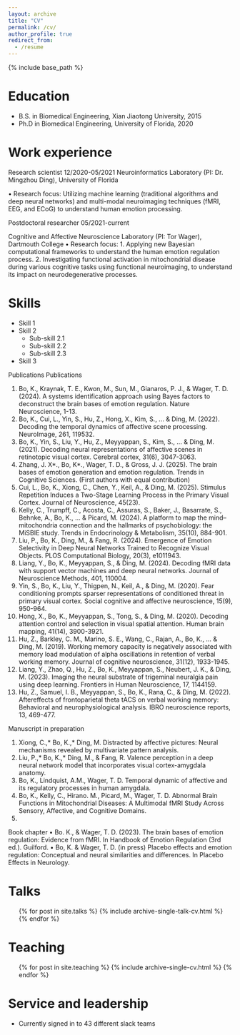 ```yaml
---
layout: archive
title: "CV"
permalink: /cv/
author_profile: true
redirect_from:
  - /resume
---
```


{% include base_path %}

Education
======
* B.S. in Biomedical Engineering, Xian Jiaotong University, 2015
* Ph.D in Biomedical Engineering, University of Florida, 2020

Work experience
======
Research scientist								 	     12/2020-05/2021
Neuroinformatics Laboratory (PI: Dr. Mingzhou Ding), University of Florida

•	Research focus: Utilizing machine learning (traditional algorithms and deep neural networks) and multi-modal neuroimaging techniques (fMRI, EEG, and ECoG) to understand human emotion processing.

Postdoctoral researcher 								      05/2021-current

Cognitive and Affective Neuroscience Laboratory (PI: Tor Wager), Dartmouth College
•	Research focus: 1. Applying new Bayesian computational frameworks to understand the human emotion regulation process. 2. Investigating functional activation in mitochondrial disease during various cognitive tasks using functional neuroimaging, to understand its impact on neurodegenerative processes.

  
Skills
======
* Skill 1
* Skill 2
  * Sub-skill 2.1
  * Sub-skill 2.2
  * Sub-skill 2.3
* Skill 3

Publications
Publications 
1.	Bo, K., Kraynak, T. E., Kwon, M., Sun, M., Gianaros, P. J., & Wager, T. D. (2024). A systems identification approach using Bayes factors to deconstruct the brain bases of emotion regulation. Nature Neuroscience, 1-13.
2.	Bo, K., Cui, L., Yin, S., Hu, Z., Hong, X., Kim, S., ... & Ding, M. (2022). Decoding the temporal dynamics of affective scene processing. NeuroImage, 261, 119532.
3.	Bo, K., Yin, S., Liu, Y., Hu, Z., Meyyappan, S., Kim, S., ... & Ding, M. (2021). Decoding neural representations of affective scenes in retinotopic visual cortex. Cerebral cortex, 31(6), 3047-3063.
4.	Zhang, J. X*., Bo, K*., Wager, T. D., & Gross, J. J. (2025). The brain bases of emotion generation and emotion regulation. Trends in Cognitive Sciences. (First authors with equal contribution)
5.	Cui, L., Bo, K., Xiong, C., Chen, Y., Keil, A., & Ding, M. (2025). Stimulus Repetition Induces a Two-Stage Learning Process in the Primary Visual Cortex. Journal of Neuroscience, 45(23).
6.	Kelly, C., Trumpff, C., Acosta, C., Assuras, S., Baker, J., Basarrate, S., Behnke, A., Bo, K., ... & Picard, M. (2024). A platform to map the mind–mitochondria connection and the hallmarks of psychobiology: the MiSBIE study. Trends in Endocrinology & Metabolism, 35(10), 884-901.
7.	Liu, P., Bo, K., Ding, M., & Fang, R. (2024). Emergence of Emotion Selectivity in Deep Neural Networks Trained to Recognize Visual Objects. PLOS Computational Biology, 20(3), e1011943.
8.	Liang, Y., Bo, K., Meyyappan, S., & Ding, M. (2024). Decoding fMRI data with support vector machines and deep neural networks. Journal of Neuroscience Methods, 401, 110004.
9.	Yin, S., Bo, K., Liu, Y., Thigpen, N., Keil, A., & Ding, M. (2020). Fear conditioning prompts sparser representations of conditioned threat in primary visual cortex. Social cognitive and affective neuroscience, 15(9), 950-964.
10.	Hong, X., Bo, K., Meyyappan, S., Tong, S., & Ding, M. (2020). Decoding attention control and selection in visual spatial attention. Human brain mapping, 41(14), 3900-3921.
11.	Hu, Z., Barkley, C. M., Marino, S. E., Wang, C., Rajan, A., Bo, K., ... & Ding, M. (2019). Working memory capacity is negatively associated with memory load modulation of alpha oscillations in retention of verbal working memory. Journal of cognitive neuroscience, 31(12), 1933-1945.
12.	Liang, Y., Zhao, Q., Hu, Z., Bo, K., Meyyappan, S., Neubert, J. K., & Ding, M. (2023). Imaging the neural substrate of trigeminal neuralgia pain using deep learning. Frontiers in Human Neuroscience, 17, 1144159.
13.	Hu, Z., Samuel, I. B., Meyyappan, S., Bo, K., Rana, C., & Ding, M. (2022). Aftereffects of frontoparietal theta tACS on verbal working memory: Behavioral and neurophysiological analysis. IBRO neuroscience reports, 13, 469-477.

Manuscript in preparation
1.	Xiong, C.,* Bo, K.,* Ding, M.  Distracted by affective pictures: Neural mechanisms revealed by multivariate pattern analysis.
2.	Liu, P.,* Bo, K.,* Ding, M., & Fang, R. Valence perception in a deep neural network model that incorporates visual cortex-amygdala anatomy.
3.	Bo, K., Lindquist, A.M., Wager, T. D. Temporal dynamic of affective and its regulatory processes in human amygdala.
4.	Bo, K., Kelly, C., Hirano. M., Picard, M., Wager, T. D. Abnormal Brain Functions in Mitochondrial Diseases: A Multimodal fMRI Study Across Sensory, Affective, and Cognitive Domains.
5.	
Book chapter
•	Bo. K., & Wager, T. D. (2023). The brain bases of emotion regulation: Evidence from fMRI. In 
Handbook of Emotion Regulation (3rd ed.). Guilford.
•	Bo, K. & Wager, T. D. (in press) Placebo effects and emotion regulation: Conceptual and neural similarities and differences. In Placebo Effects in Neurology.


Talks
======
  <ul>{% for post in site.talks %}
    {% include archive-single-talk-cv.html %}
  {% endfor %}</ul>
  
Teaching
======
  <ul>{% for post in site.teaching %}
    {% include archive-single-cv.html %}
  {% endfor %}</ul>
  
Service and leadership
======
* Currently signed in to 43 different slack teams
